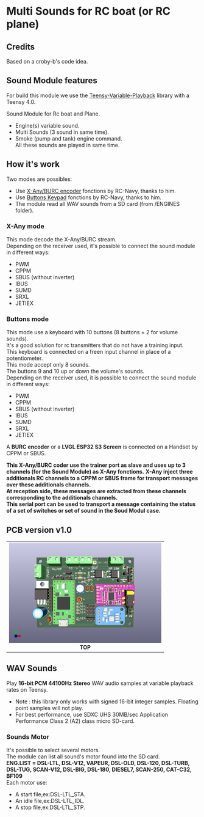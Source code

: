 # Multi Sounds for RC boat (or RC plane)

## Credits
Based on a croby-b's code idea.  

## Sound Module features
For build this module we use the [Teensy-Variable-Playback](https://github.com/newdigate/teensy-variable-playback) library with a Teensy 4.0.  

Sound Module for Rc boat and Plane.  
- Engine(s) variable sound.  
- Multi Sounds (3 sound in same time).  
- Smoke (pump and tank) engine command.  
All these sounds are played in same time.  

## How it's work
Two modes are possibles:
- Use [X-Any/BURC encoder](https://p-loussouarn-free-fr.translate.goog/arduino/exemple/RCUL/RCUL.html?_x_tr_sch=http&_x_tr_sl=auto&_x_tr_tl=en&_x_tr_hl=en) fonctions by RC-Navy, thanks to him. 
- Use [Buttons Keypad](http://p.loussouarn.free.fr/projet/MS8-V2/MS8-V2.html#Keyboard) fonctions by RC-Navy, thanks to him.
- The module read all WAV sounds from a SD card (from /ENGINES folder).  

### X-Any mode
This mode decode the X-Any/BURC stream.  
Depending on the receiver used, it's possible to connect the sound module in different ways:
- PWM  
- CPPM  
- SBUS (without inverter)  
- IBUS  
- SUMD  
- SRXL  
- JETIEX  

### Buttons mode
This mode use a keyboard with 10 buttons (8 buttons + 2 for volume sounds).  
It's a good solution for rc transmitters that do not have a training input.  
This keyboard is connected on a freen input channel in place of a potentiometer.  
This mode accept only 8 sounds.  
The buttons 9 and 10 up or down the volume's sounds.  
Depending on the receiver used, it is possible to connect the sound module in different ways:
- PWM  
- CPPM  
- SBUS (without inverter)  
- IBUS  
- SUMD  
- SRXL  
- JETIEX  

A **BURC encoder** or a **LVGL ESP32 S3 Screen** is connected on a Handset by CPPM or SBUS.     

**This X-Any/BURC coder use the trainer port as slave and uses up to 3 channels (for the Sound Module) as X-Any fonctions.** 
**X-Any inject three additionals RC channels to a CPPM or SBUS frame for transport messages over these additionals channels.**  
**At reception side, these messages are extracted from these channels corresponding to the additionals channels.**  
**This serial port can be used to transport a message containing the status of a set of switches or set of sound in the Soud Modul case.**  

## PCB version v1.0
<table cellspacing=0>
  <tr>
    <td align=center width=400><a href="https://github.com/pierrotm777/SoundModule_Teensy4.0-version/blob/main/Hardware/README.md"><img src="https://github.com/pierrotm777/SoundModule_Teensy4.0-version/blob/main/Sound_Myca_Teensy-Top3d.png" border="0" name="submit" title="Sound Module" alt="Sound Module"/></a><br><b>TOP</td>
  </tr>
</table>

## WAV Sounds
Play **16-bit PCM 44100Hz Stereo** WAV audio samples at variable playback rates on Teensy.  
- Note : this library only works with signed 16-bit integer samples. Floating point samples will not play.  
- For best performance, use SDXC UHS 30MB/sec Application Performance Class 2 (A2) class micro SD-card.  

### Sounds Motor
It's possible to select several motors.  
The module can list all sound's motor found into the SD card.  
**ENG.LIST = DSL-LTL, DSL-V12, VAPEUR, DSL-OLD, DSL-120, DSL-TURB, DSL-TUG, SCAN-V12, DSL-BIG, DSL-180, DIESEL7, SCAN-250, CAT-C32, BF109**  
Each motor use:  
- A start file,ex:DSL-LTL_STA.  
- An idle file,ex:DSL-LTL_IDL.  
- A stop file,ex:DSL-LTL_STP.  
